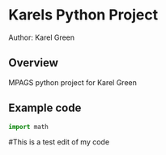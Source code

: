 # Karels Python Project 

Author: Karel Green

## Overview 
MPAGS python project for Karel Green 

## Example code 
```python 
import math
```
#This is a test edit of my code 